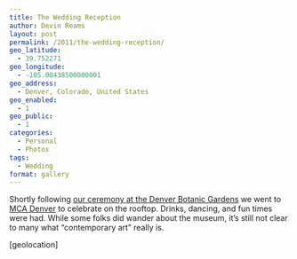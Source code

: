 ```yaml
---
title: The Wedding Reception
author: Devin Reams
layout: post
permalink: /2011/the-wedding-reception/
geo_latitude:
  - 39.752271
geo_longitude:
  - -105.00438500000001
geo_address:
  - Denver, Colorado, United States
geo_enabled:
  - 1
geo_public:
  - 1
categories:
  - Personal
  - Photos
tags:
  - Wedding
format: gallery
---
```

Shortly following [our ceremony at the Denver Botanic Gardens][1] we went to [MCA Denver][2] to celebrate on the rooftop. Drinks, dancing, and fun times were had. While some folks did wander about the museum, it&#8217;s still not clear to many what &#8220;contemporary art&#8221; really is.

[geolocation]

 [1]: http://devin.reams.me/2011/the-wedding-ceremony/
 [2]: http://www.mcadenver.org/